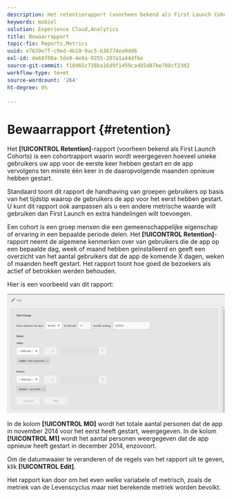 ```yaml
---
description: Het retentierapport (voorheen bekend als First Launch Cohorts) is een cohortrapport waarin wordt weergegeven hoeveel unieke gebruikers uw app voor de eerste keer hebben gestart en de app vervolgens ten minste één keer in de daaropvolgende maanden opnieuw hebben gestart.
keywords: mobiel
solution: Experience Cloud,Analytics
title: Bewaarrapport
topic-fix: Reports,Metrics
uuid: e7639e7f-c9ed-4b19-9ac5-b36774ea9dd6
exl-id: de68f00a-5de0-4e9a-9255-207a1a44df6e
source-git-commit: f18d65c738ba16d9f1459ca485d87be708cf23d2
workflow-type: tm+mt
source-wordcount: '264'
ht-degree: 0%

---
```


# Bewaarrapport {#retention}

Het **[!UICONTROL Retention]**-rapport (voorheen bekend als First Launch Cohorts) is een cohortrapport waarin wordt weergegeven hoeveel unieke gebruikers uw app voor de eerste keer hebben gestart en de app vervolgens ten minste één keer in de daaropvolgende maanden opnieuw hebben gestart.

Standaard toont dit rapport de handhaving van groepen gebruikers op basis van het tijdstip waarop de gebruikers de app voor het eerst hebben gestart. U kunt dit rapport ook aanpassen als u een andere metrische waarde wilt gebruiken dan First Launch en extra handelingen wilt toevoegen.

Een cohort is een groep mensen die een gemeenschappelijke eigenschap of ervaring in een bepaalde periode delen. Het **[!UICONTROL Retention]**-rapport neemt de algemene kenmerken over van gebruikers die de app op een bepaalde dag, week of maand hebben geïnstalleerd en geeft een overzicht van het aantal gebruikers dat de app de komende X dagen, weken of maanden heeft gestart. Het rapport toont hoe goed de bezoekers als actief of betrokken werden behouden.

Hier is een voorbeeld van dit rapport:

![](assets/report_retention_edit.png)

In de kolom **[!UICONTROL MO]** wordt het totale aantal personen dat de app in november 2014 voor het eerst heeft gestart, weergegeven. In de kolom **[!UICONTROL M1]** wordt het aantal personen weergegeven dat de app opnieuw heeft gestart in december 2014, enzovoort.

Om de datumwaaier te veranderen of de regels van het rapport uit te geven, klik **[!UICONTROL Edit]**.

Het rapport kan door om het even welke variabele of metrisch, zoals de metriek van de Levenscyclus maar niet berekende metriek worden bevolkt.
